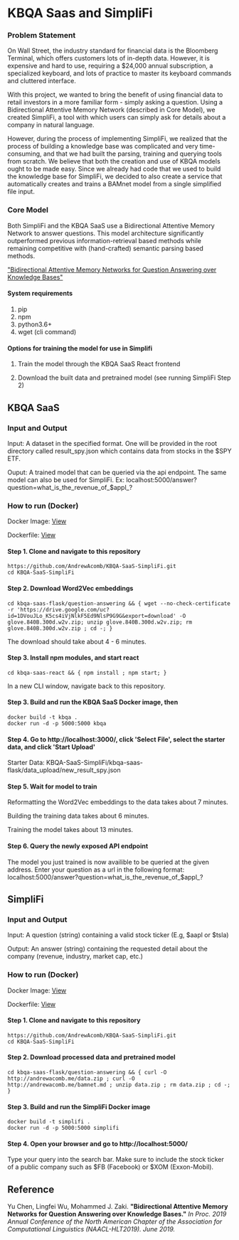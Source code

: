 # KBQA Saas and SimpliFi #


### Problem Statement

On Wall Street, the industry standard for financial data is the Bloomberg Terminal, which offers customers lots of in-depth data. However, it is expensive and hard to use, requiring a $24,000 annual subscription, a specialized keyboard, and lots of practice to master its keyboard commands and cluttered interface. 

With this project, we wanted to bring the benefit of using financial data to retail investors in a more familiar form - simply asking a question. Using a Bidirectional Attentive Memory Network (described in Core Model), we created SimpliFi, a tool with which users can simply ask for details about a company in natural language.

However, during the process of implementing SimpliFi, we realized that the process of building a knowledge base was complicated and very time-consuming, and that we had built the parsing, training and querying tools from scratch. We believe that both the creation and use of KBQA models ought to be made easy. Since we already had code that we used to build the knowledge base for SimpliFi, we decided to also create a service that automatically creates and trains a BAMnet model from a single simplified file input. 

### Core Model

Both SimpliFi and the KBQA SaaS use a Bidirectional Attentive Memory Network to answer questions. This model architecture significantly outperformed previous information-retrieval based methods while remaining competitive with (hand-crafted) semantic parsing based methods.

["Bidirectional Attentive Memory Networks for Question Answering over Knowledge Bases"](https://arxiv.org/abs/1903.02188)

#### System requirements

1. pip
2. npm
3. python3.6+
4. wget (cli command)

#### Options for training the model for use in Simplifi

1. Train the model through the KBQA SaaS React frontend

2. Download the built data and pretrained model (see running SimpliFi Step 2)


## KBQA SaaS

### Input and Output

Input: A dataset in the specified format. One will be provided in the root directory called result_spy.json which contains data from stocks in the $SPY ETF.

Ouput: A trained model that can be queried via the api endpoint. The same model can also be used for SimpliFi.
Ex: localhost:5000/answer?question=what_is_the_revenue_of_$appl_? 


### How to run (Docker)

Docker Image: [View]()

Dockerfile: [View]()


#### Step 1. Clone and navigate to this repository

```
https://github.com/AndrewAcomb/KBQA-SaaS-SimpliFi.git
cd KBQA-SaaS-SimpliFi
```

#### Step 2. Download Word2Vec embeddings

```
cd kbqa-saas-flask/question-answering && { wget --no-check-certificate -r 'https://drive.google.com/uc?id=1DVouJLo_K5cs4iVjNlkF5Ed9NlsP9G9G&export=download' -O glove.840B.300d.w2v.zip; unzip glove.840B.300d.w2v.zip; rm glove.840B.300d.w2v.zip ; cd -; }
```

The download should take about 4 - 6 minutes.

#### Step 3. Install npm modules, and start react

```
cd kbqa-saas-react && { npm install ; npm start; }
```

In a new CLI window, navigate back to this repository.


#### Step 3. Build and run the KBQA SaaS Docker image, then

```
docker build -t kbqa .
docker run -d -p 5000:5000 kbqa
```

#### Step 4. Go to http://localhost:3000/, click 'Select File', select the starter data, and click 'Start Upload'

Starter Data: KBQA-SaaS-SimpliFi/kbqa-saas-flask/data_upload/new_result_spy.json

#### Step 5. Wait for model to train

Reformatting the Word2Vec embeddings to the data takes about 7 minutes.

Building the training data takes about 6 minutes.

Training the model takes about 13 minutes.

#### Step 6. Query the newly exposed API endpoint

The model you just trained is now availible to be queried at the given address.
Enter your question as a url in the following format: localhost:5000/answer?question=what_is_the_revenue_of_$appl_? 




## SimpliFi

### Input and Output

Input: A question (string) containing a valid stock ticker (E.g, $aapl or $tsla)

Output: An answer (string) containing the requested detail about the company (revenue, industry, market cap, etc.)


### How to run (Docker)

Docker Image: [View](https://hub.docker.com/r/aca7964/simplifi)

Dockerfile: [View](https://github.com/AndrewAcomb/KBQA-SaaS-SimpliFi/blob/master/Dockerfile)

#### Step 1. Clone and navigate to this repository

```
https://github.com/AndrewAcomb/KBQA-SaaS-SimpliFi.git
cd KBQA-SaaS-SimpliFi
```

#### Step 2. Download processed data and pretrained model

```
cd kbqa-saas-flask/question-answering && { curl -O http://andrewacomb.me/data.zip ; curl -O http://andrewacomb.me/bamnet.md ; unzip data.zip ; rm data.zip ; cd -; }
```

#### Step 3. Build and run the SimpliFi Docker image

```
docker build -t simplifi .
docker run -d -p 5000:5000 simplifi
```

#### Step 4. Open your browser and go to http://localhost:5000/

Type your query into the search bar. Make sure to include the stock ticker of a public company such as $FB (Facebook) or $XOM (Exxon-Mobil).



## Reference

Yu Chen, Lingfei Wu, Mohammed J. Zaki. **"Bidirectional Attentive Memory Networks for Question Answering over Knowledge Bases."** *In Proc. 2019 Annual Conference of the North American Chapter of the Association for Computational Linguistics (NAACL-HLT2019). June 2019.*

